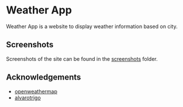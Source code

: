 # Weather App

Weather App is a website to display weather information based on city.

## Screenshots

Screenshots of the site can be found in the [screenshots](https://github.com/claire-md/weather-app/tree/main/screenshots) folder.

## Acknowledgements

- [openweathermap](https://openweathermap.org/)
- [alvarotrigo](https://codepen.io/alvarotrigo/pen/oNoJePo)
